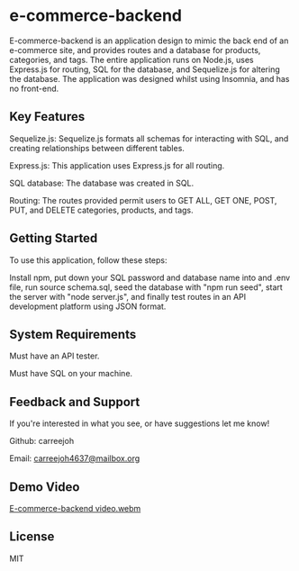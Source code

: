 # e-commerce-backend

E-commerce-backend is an application design to mimic the back end of an e-commerce site, and provides routes and a database for products, categories, and tags. The entire application runs on Node.js, uses Express.js for routing, SQL for the database, and Sequelize.js for altering the database. The application was designed whilst using Insomnia, and has no front-end.

## Key Features

Sequelize.js: Sequelize.js formats all schemas for interacting with SQL, and creating relationships between different tables.

Express.js: This application uses Express.js for all routing.

SQL database: The database was created in SQL.

Routing: The routes provided permit users to GET ALL, GET ONE, POST, PUT, and DELETE categories, products, and tags.

## Getting Started

To use this application, follow these steps:

Install npm, put down your SQL password and database name into and .env file, run source schema.sql, seed the database with "npm run seed", start the server with "node server.js", and finally test routes in an API development platform using JSON format.

## System Requirements

Must have an API tester.

Must have SQL on your machine.

## Feedback and Support

If you're interested in what you see, or have suggestions let me know!

Github: carreejoh

Email: carreejoh4637@mailbox.org

## Demo Video

[E-commerce-backend video.webm](https://github.com/carreejoh/e-commerce-backend/assets/122936256/ca2dcb63-b577-4d8c-9ddb-836994af782d)

## License

MIT
